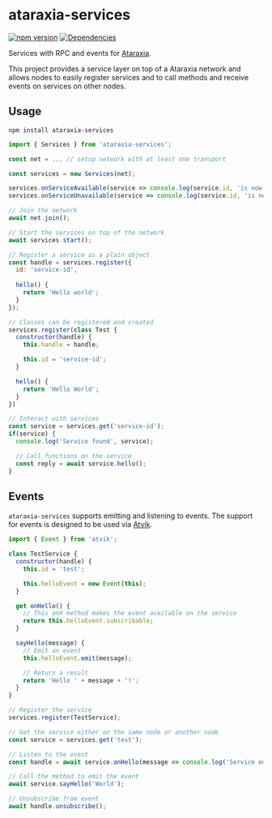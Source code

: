 # ataraxia-services

[![npm version](https://badge.fury.io/js/ataraxia-services.svg)](https://badge.fury.io/js/ataraxia-services)
[![Dependencies](https://david-dm.org/aholstenson/ataraxia/status.svg?path=packages/services)](https://david-dm.org/aholstenson/ataraxia?path=packages/services)

Services with RPC and events for [Ataraxia](https://github.com/aholstenson/ataraxia).

This project provides a service layer on top of a Ataraxia network and allows
nodes to easily register services and to call methods and receive events on
services on other nodes.

## Usage

```
npm install ataraxia-services
```

```javascript
import { Services } from 'ataraxia-services';

const net = ... // setup network with at least one transport

const services = new Services(net);

services.onServiceAvailable(service => console.log(service.id, 'is now available'));
services.onServiceUnavailable(service => console.log(service.id, 'is no longer available'));

// Join the network
await net.join();

// Start the services on top of the network
await services.start();

// Register a service as a plain object
const handle = services.register({
  id: 'service-id',
  
  hello() {
    return 'Hello world';
  }
});

// Classes can be registered and created
services.register(class Test {
  constructor(handle) {
    this.handle = handle;

    this.id = 'service-id';
  }

  hello() {
    return 'Hello World';
  }
})

// Interact with services
const service = services.get('service-id');
if(service) {
  console.log('Service found', service);

  // Call functions on the service
  const reply = await service.hello();
}
```

## Events

`ataraxia-services` supports emitting and listening to events. The support for
events is designed to be used via [Atvik](https://github.com/aholstenson/atvik).

```javascript
import { Event } from 'atvik';

class TestService {
  constructor(handle) {
    this.id = 'test';

    this.helloEvent = new Event(this);
  }

  get onHello() {
    // This onX method makes the event available on the service
    return this.helloEvent.subscribable;
  }

  sayHello(message) {
    // Emit an event
    this.helloEvent.emit(message);

    // Return a result
    return 'Hello ' + message + '!';
  }
}

// Register the service
services.register(TestService);

// Get the service either on the same node or another node
const service = services.get('test');

// Listen to the event
const handle = await service.onHello(message => console.log('Service emitted hello event:', message));

// Call the method to emit the event
await service.sayHello('World');

// Unsubscribe from event
await handle.unsubscribe();
```
